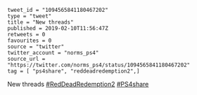 ```
tweet_id = "1094565841180467202"
type = "tweet"
title = "New threads"
published = 2019-02-10T11:56:47Z
retweets = 0
favourites = 0
source = "twitter"
twitter_account = "norms_ps4"
source_url = "https://twitter.com/norms_ps4/status/1094565841180467202"
tag = [ "ps4share", "reddeadredemption2",]
```

New threads [#RedDeadRedemption2](/tags/reddeadredemption2/) [#PS4share](/tags/ps4share/)

<p class='image'><img src='http://mnf.m17s.net/2019/02/10/DzCt1HHXQAEF8oe.jpg' alt=''></p>

